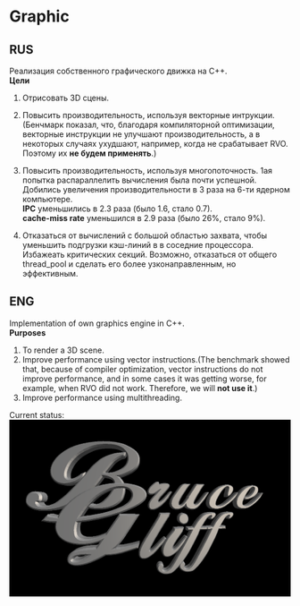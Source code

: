 # Graphic

## RUS
Реализация собственного графического движка на C++.\
**Цели**
1. Отрисовать 3D сцены.
2. Повысить производительность, используя векторные интрукции.(Бенчмарк показал, что, благодаря компиляторной оптимизации, векторные инструкции не улучшают производительность, а в некоторых случаях ухудшают, например, когда не срабатывает RVO. Поэтому их **не будем применять**.)
3. Повысить производительность, используя многопоточность.
1ая попытка распараллелить вычисления была почти успешной. Добились увеличения производительности в 3 раза на 6-ти ядерном компьютере.\
**IPC** уменьшились в 2.3 раза (было 1.6, стало 0.7).\
**cache-miss rate** уменьшился в 2.9 раза (было 26%, стало 9%).

3. Отказаться от вычислений с большой областью захвата, чтобы уменьшить подгрузки кэш-линий в в соседние процессора. Избажеать критических секций. Возможно, отказаться от общего thread_pool и сделать его более узконаправленным, но эффективным.

## ENG
Implementation of own graphics engine in C++. \
**Purposes**
1. To render a 3D scene.
2. Improve performance using vector instructions.(The benchmark showed that, because of compiler optimization, vector instructions do not improve performance, and in some cases it was getting worse, for example, when RVO did not work. Therefore, we will **not use it**.)
3. Improve performance using multithreading.

Current status:
![](https://github.com/BruceGliff/Graphic/blob/master/BG.png "BruceGliff")
